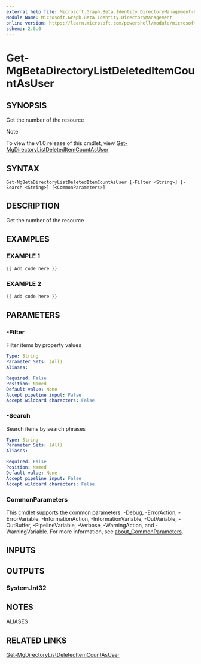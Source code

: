 ```yaml
---
external help file: Microsoft.Graph.Beta.Identity.DirectoryManagement-help.xml
Module Name: Microsoft.Graph.Beta.Identity.DirectoryManagement
online version: https://learn.microsoft.com/powershell/module/microsoft.graph.beta.identity.directorymanagement/get-mgbetadirectorylistdeleteditemcountasuser
schema: 2.0.0
---
```


# Get-MgBetaDirectoryListDeletedItemCountAsUser

## SYNOPSIS
Get the number of the resource

> [!NOTE]
> To view the v1.0 release of this cmdlet, view [Get-MgDirectoryListDeletedItemCountAsUser](/powershell/module/Microsoft.Graph.Identity.DirectoryManagement/Get-MgDirectoryListDeletedItemCountAsUser?view=graph-powershell-v1.0)

## SYNTAX

```
Get-MgBetaDirectoryListDeletedItemCountAsUser [-Filter <String>] [-Search <String>] [<CommonParameters>]
```

## DESCRIPTION
Get the number of the resource

## EXAMPLES

### EXAMPLE 1
```powershell
{{ Add code here }}
```

### EXAMPLE 2
```powershell
{{ Add code here }}
```

## PARAMETERS

### -Filter
Filter items by property values

```yaml
Type: String
Parameter Sets: (All)
Aliases:

Required: False
Position: Named
Default value: None
Accept pipeline input: False
Accept wildcard characters: False
```

### -Search
Search items by search phrases

```yaml
Type: String
Parameter Sets: (All)
Aliases:

Required: False
Position: Named
Default value: None
Accept pipeline input: False
Accept wildcard characters: False
```

### CommonParameters
This cmdlet supports the common parameters: -Debug, -ErrorAction, -ErrorVariable, -InformationAction, -InformationVariable, -OutVariable, -OutBuffer, -PipelineVariable, -Verbose, -WarningAction, and -WarningVariable. For more information, see [about_CommonParameters](http://go.microsoft.com/fwlink/?LinkID=113216).

## INPUTS

## OUTPUTS

### System.Int32
## NOTES

ALIASES

## RELATED LINKS
[Get-MgDirectoryListDeletedItemCountAsUser](/powershell/module/Microsoft.Graph.Identity.DirectoryManagement/Get-MgDirectoryListDeletedItemCountAsUser?view=graph-powershell-v1.0)
